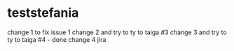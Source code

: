 # teststefania
change 1 to fix issue 1
change 2 and try to ty to taiga #3
change 3 and try to ty to taiga #4 - done
change 4 jira

